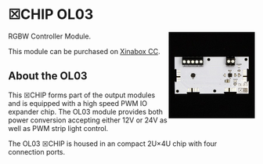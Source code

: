 # ☒CHIP OL03
<img src="extras/OL03 V0.5.1.JPG" width="35%" height="auto" align="right">
RGBW Controller Module.

This module can be purchased on [Xinabox CC](https://xinabox.cc/products/OL03/).

## About the OL03
This ☒CHIP forms part of the output modules and is equipped with a high speed PWM IO expander chip. The OL03 module provides both power conversion accepting either 12V or 24V as well as PWM strip light control.

The OL03 ☒CHIP is housed in an compact 2U×4U chip with four connection ports.
